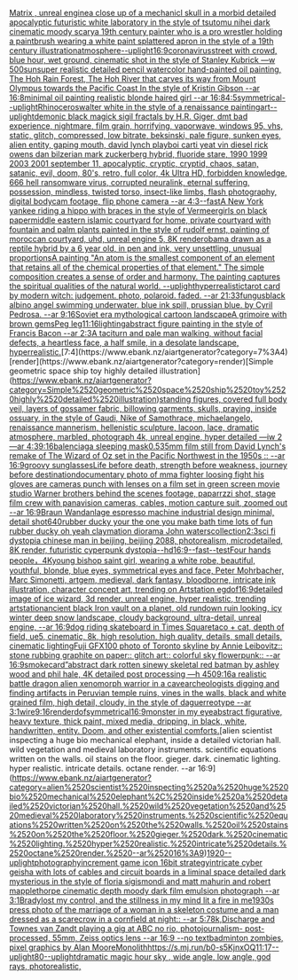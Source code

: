 [Matrix , unreal engine](https://www.ebank.nz/aiartgenerator?category=Matrix%2520%2C%2520unreal%2520engine)[a close up of a mechanicl skull in a morbid detailed apocalyptic futuristic white laboratory in the style of tsutomu nihei dark cinematic moody scary](https://www.ebank.nz/aiartgenerator?category=a%2520close%2520up%2520of%2520a%2520mechanicl%2520skull%2520in%2520a%2520morbid%2520detailed%2520apocalyptic%2520futuristic%2520white%2520laboratory%2520in%2520the%2520style%2520of%2520tsutomu%2520nihei%2520dark%2520cinematic%2520moody%2520scary)[a 19th century painter who is a pro wrestler holding a paintbrush wearing a white paint splattered apron in the style of a 19th century illustration](https://www.ebank.nz/aiartgenerator?category=a%252019th%2520century%2520painter%2520who%2520is%2520a%2520pro%2520wrestler%2520holding%2520a%2520paintbrush%2520wearing%2520a%2520white%2520paint%2520splattered%2520apron%2520in%2520the%2520style%2520of%2520a%252019th%2520century%2520illustration)[atmosphere](https://www.ebank.nz/aiartgenerator?category=atmosphere)[--uplight](https://www.ebank.nz/aiartgenerator?category=--uplight)[16:9](https://www.ebank.nz/aiartgenerator?category=16%3A9)[coronavirus](https://www.ebank.nz/aiartgenerator?category=coronavirus)[street with crowd, blue hour, wet ground, cinematic shot in the style of Stanley Kubrick —w 500](https://www.ebank.nz/aiartgenerator?category=street%2520with%2520crowd%2C%2520blue%2520hour%2C%2520wet%2520ground%2C%2520cinematic%2520shot%2520in%2520the%2520style%2520of%2520Stanley%2520Kubrick%2520%E2%80%94w%2520500)[sun](https://www.ebank.nz/aiartgenerator?category=sun)[super realistic detailed pencil watercolor hand-painted oil painting, The Hoh Rain Forest, The Hoh River that carves its way from Mount Olympus towards the Pacific Coast In the style of Kristin Gibson --ar 16:8](https://www.ebank.nz/aiartgenerator?category=super%2520realistic%2520detailed%2520pencil%2520watercolor%2520hand-painted%2520oil%2520painting%2C%2520The%2520Hoh%2520Rain%2520Forest%2C%2520The%2520Hoh%2520River%2520that%2520carves%2520its%2520way%2520from%2520Mount%2520Olympus%2520towards%2520the%2520Pacific%2520Coast%2520In%2520the%2520style%2520of%2520Kristin%2520Gibson%2520--ar%252016%3A8)[minimal oil painting realistic blonde haired girl --ar 16:8](https://www.ebank.nz/aiartgenerator?category=minimal%2520oil%2520painting%2520realistic%2520blonde%2520haired%2520girl%2520--ar%252016%3A8)[4:5](https://www.ebank.nz/aiartgenerator?category=4%3A5)[symmetrical](https://www.ebank.nz/aiartgenerator?category=symmetrical)[--uplight](https://www.ebank.nz/aiartgenerator?category=--uplight)[Rhinoceros](https://www.ebank.nz/aiartgenerator?category=Rhinoceros)[walter white in the style of a renaissance painting](https://www.ebank.nz/aiartgenerator?category=walter%2520white%2520in%2520the%2520style%2520of%2520a%2520renaissance%2520painting)[art](https://www.ebank.nz/aiartgenerator?category=art)[--uplight](https://www.ebank.nz/aiartgenerator?category=--uplight)[demonic black magick sigil fractals by H.R. Giger, dmt bad experience, nightmare, film grain, horrifying, vaporwave, windows 95, vhs, static, glitch, compressed, low bitrate, beksinski, pale figure, sunken eyes, alien entity, gaping mouth, david lynch playboi carti yeat vin diesel rick owens dan bilzerian mark zuckerberg hybrid, fluoride stare, 1990 1999 2003 2001 september 11, apocalyptic, cryptic, cryptid, chaos, satan, satanic, evil, doom, 80's, retro, full color, 4k Ultra HD, forbidden knowledge, 666 hell ransomware virus, corrupted neuralink, eternal suffering, possession, mindless, twisted torso, insect-like limbs, flash photography, digital bodycam footage, flip phone camera --ar 4:3](https://www.ebank.nz/aiartgenerator?category=demonic%2520black%2520magick%2520sigil%2520fractals%2520by%2520H.R.%2520Giger%2C%2520dmt%2520bad%2520experience%2C%2520nightmare%2C%2520film%2520grain%2C%2520horrifying%2C%2520vaporwave%2C%2520windows%252095%2C%2520vhs%2C%2520static%2C%2520glitch%2C%2520compressed%2C%2520low%2520bitrate%2C%2520beksinski%2C%2520pale%2520figure%2C%2520sunken%2520eyes%2C%2520alien%2520entity%2C%2520gaping%2520mouth%2C%2520david%2520lynch%2520playboi%2520carti%2520yeat%2520vin%2520diesel%2520rick%2520owens%2520dan%2520bilzerian%2520mark%2520zuckerberg%2520hybrid%2C%2520fluoride%2520stare%2C%25201990%25201999%25202003%25202001%2520september%252011%2C%2520apocalyptic%2C%2520cryptic%2C%2520cryptid%2C%2520chaos%2C%2520satan%2C%2520satanic%2C%2520evil%2C%2520doom%2C%252080%27s%2C%2520retro%2C%2520full%2520color%2C%25204k%2520Ultra%2520HD%2C%2520forbidden%2520knowledge%2C%2520666%2520hell%2520ransomware%2520virus%2C%2520corrupted%2520neuralink%2C%2520eternal%2520suffering%2C%2520possession%2C%2520mindless%2C%2520twisted%2520torso%2C%2520insect-like%2520limbs%2C%2520flash%2520photography%2C%2520digital%2520bodycam%2520footage%2C%2520flip%2520phone%2520camera%2520--ar%25204%3A3)[--fast](https://www.ebank.nz/aiartgenerator?category=--fast)[A New York yankee riding a hippo with braces in the style of Vermeer](https://www.ebank.nz/aiartgenerator?category=A%2520New%2520York%2520yankee%2520riding%2520a%2520hippo%2520with%2520braces%2520in%2520the%2520style%2520of%2520Vermeer)[girls on black paper](https://www.ebank.nz/aiartgenerator?category=girls%2520on%2520black%2520paper)[middle eastern islamic courtyard for home, private courtyard with fountain and palm plants painted in the style of rudolf ernst, painting of moroccan courtyard, uhd, unreal engine 5, 8K render](https://www.ebank.nz/aiartgenerator?category=middle%2520eastern%2520islamic%2520courtyard%2520for%2520home%2C%2520private%2520courtyard%2520with%2520fountain%2520and%2520palm%2520plants%2520painted%2520in%2520the%2520style%2520of%2520rudolf%2520ernst%2C%2520painting%2520of%2520moroccan%2520courtyard%2C%2520uhd%2C%2520unreal%2520engine%25205%2C%25208K%2520render)[obama drawn as a reptile hybrid by a 6 year old, in pen and ink, very unsettling, unusual proportions](https://www.ebank.nz/aiartgenerator?category=obama%2520drawn%2520as%2520a%2520reptile%2520hybrid%2520by%2520a%25206%2520year%2520old%2C%2520in%2520pen%2520and%2520ink%2C%2520very%2520unsettling%2C%2520unusual%2520proportions)[A painting "An atom is the smallest component of an element that retains all of the chemical properties of that element." The simple composition creates a sense of order and harmony. The painting captures the spiritual qualities of the natural world. --uplight](https://www.ebank.nz/aiartgenerator?category=A%2520painting%2520%22An%2520atom%2520is%2520the%2520smallest%2520component%2520of%2520an%2520element%2520that%2520retains%2520all%2520of%2520the%2520chemical%2520properties%2520of%2520that%2520element.%22%2520The%2520simple%2520composition%2520creates%2520a%2520sense%2520of%2520order%2520and%2520harmony.%2520The%2520painting%2520captures%2520the%2520spiritual%2520qualities%2520of%2520the%2520natural%2520world.%2520--uplight)[hyperrealistic](https://www.ebank.nz/aiartgenerator?category=hyperrealistic)[tarot card by modern witch: judgement. photo, polaroid. faded. --ar 21:33](https://www.ebank.nz/aiartgenerator?category=tarot%2520card%2520by%2520modern%2520witch%3A%2520judgement.%2520photo%2C%2520polaroid.%2520faded.%2520--ar%252021%3A33)[fungus](https://www.ebank.nz/aiartgenerator?category=fungus)[](https://www.ebank.nz/aiartgenerator?category=)[black albino angel swimming underwater. blue ink spill, prussian blue. by Cyril Pedrosa. --ar 9:16](https://www.ebank.nz/aiartgenerator?category=black%2520albino%2520angel%2520swimming%2520underwater.%2520blue%2520ink%2520spill%2C%2520prussian%2520blue.%2520by%2520Cyril%2520Pedrosa.%2520--ar%25209%3A16)[Soviet era mythological cartoon landscape](https://www.ebank.nz/aiartgenerator?category=Soviet%2520era%2520mythological%2520cartoon%2520landscape)[A grimoire with brown gems](https://www.ebank.nz/aiartgenerator?category=A%2520grimoire%2520with%2520brown%2520gems)[Peg leg](https://www.ebank.nz/aiartgenerator?category=Peg%2520leg)[11:16](https://www.ebank.nz/aiartgenerator?category=11%3A16)[lighting](https://www.ebank.nz/aiartgenerator?category=lighting)[abstract figure painting in the style of Francis Bacon --ar 2:3](https://www.ebank.nz/aiartgenerator?category=abstract%2520figure%2520painting%2520in%2520the%2520style%2520of%2520Francis%2520Bacon%2520--ar%25202%3A3)[A taciturn and pale man walking, without facial defects, a heartless face, a half smile, in a desolate landscape, hyperrealistic.](https://www.ebank.nz/aiartgenerator?category=A%2520taciturn%2520and%2520pale%2520man%2520walking%2C%2520without%2520facial%2520defects%2C%2520a%2520heartless%2520face%2C%2520a%2520half%2520smile%2C%2520in%2520a%2520desolate%2520landscape%2C%2520hyperrealistic.)[7:4](https://www.ebank.nz/aiartgenerator?category=7%3A4)[render](https://www.ebank.nz/aiartgenerator?category=render)[Simple geometric space ship toy highly detailed illustration](https://www.ebank.nz/aiartgenerator?category=Simple%2520geometric%2520space%2520ship%2520toy%2520highly%2520detailed%2520illustration)[standing figures, covered full body veil, layers of gossamer fabric, billowing garments, skulls, praying, inside ossuary, in the style of Gaudi, Nike of Samothrace, michaelangelo, renaissance mannerism, hellenistic sculpture, lacoon, lace, dramatic atmosphere, marbled, photograph 4k, unreal engine, hyper detailed —iw 2 —ar 4:3](https://www.ebank.nz/aiartgenerator?category=standing%2520figures%2C%2520covered%2520full%2520body%2520veil%2C%2520layers%2520of%2520gossamer%2520fabric%2C%2520billowing%2520garments%2C%2520skulls%2C%2520praying%2C%2520inside%2520ossuary%2C%2520in%2520the%2520style%2520of%2520Gaudi%2C%2520Nike%2520of%2520Samothrace%2C%2520michaelangelo%2C%2520renaissance%2520mannerism%2C%2520hellenistic%2520sculpture%2C%2520lacoon%2C%2520lace%2C%2520dramatic%2520atmosphere%2C%2520marbled%2C%2520photograph%25204k%2C%2520unreal%2520engine%2C%2520hyper%2520detailed%2520%E2%80%94iw%25202%2520%E2%80%94ar%25204%3A3)[9:16](https://www.ebank.nz/aiartgenerator?category=9%3A16)[balenciaga sleeping mask](https://www.ebank.nz/aiartgenerator?category=balenciaga%2520sleeping%2520mask)[0.5](https://www.ebank.nz/aiartgenerator?category=0.5)[35mm film still from David Lynch's remake of The Wizard of Oz set in the Pacific Northwest in the 1950s :: --ar 16:9](https://www.ebank.nz/aiartgenerator?category=35mm%2520film%2520still%2520from%2520David%2520Lynch%27s%2520remake%2520of%2520The%2520Wizard%2520of%2520Oz%2520set%2520in%2520the%2520Pacific%2520Northwest%2520in%2520the%25201950s%2520%3A%3A%2520--ar%252016%3A9)[groovy sunglasses](https://www.ebank.nz/aiartgenerator?category=groovy%2520sunglasses)[Life before death, strength before weakness, journey before destination](https://www.ebank.nz/aiartgenerator?category=Life%2520before%2520death%2C%2520strength%2520before%2520weakness%2C%2520journey%2520before%2520destination)[documentary photo of mma fighter loosing fight his gloves are cameras punch with lenses on a film set in green screen movie studio Warner brothers behind the scenes footage, paparrzzi shot, stage film crew with panavision cameras, cables, motion capture suit, zoomed out  --ar 16:9](https://www.ebank.nz/aiartgenerator?category=documentary%2520photo%2520of%2520mma%2520fighter%2520loosing%2520fight%2520his%2520gloves%2520are%2520cameras%2520punch%2520with%2520lenses%2520on%2520a%2520film%2520set%2520in%2520green%2520screen%2520movie%2520studio%2520Warner%2520brothers%2520behind%2520the%2520scenes%2520footage%2C%2520paparrzzi%2520shot%2C%2520stage%2520film%2520crew%2520with%2520panavision%2520cameras%2C%2520cables%2C%2520motion%2520capture%2520suit%2C%2520zoomed%2520out%2520%2520--ar%252016%3A9)[Braun Wandanlage espresso machine industrial design minimal, detail shot](https://www.ebank.nz/aiartgenerator?category=Braun%2520Wandanlage%2520espresso%2520machine%2520industrial%2520design%2520minimal%2C%2520detail%2520shot)[640](https://www.ebank.nz/aiartgenerator?category=640)[rubber ducky your the one you make bath time lots of fun rubber ducky oh yeah claymation diorama John waters](https://www.ebank.nz/aiartgenerator?category=rubber%2520ducky%2520your%2520the%2520one%2520you%2520make%2520bath%2520time%2520lots%2520of%2520fun%2520rubber%2520ducky%2520oh%2520yeah%2520claymation%2520diorama%2520John%2520waters)[collection](https://www.ebank.nz/aiartgenerator?category=collection)[2:3](https://www.ebank.nz/aiartgenerator?category=2%3A3)[sci fi dystopia chinese man in beijing, beijing 2088, photorealism, microdetailed, 8K render, futuristic cyperpunk dystopia](https://www.ebank.nz/aiartgenerator?category=sci%2520fi%2520dystopia%2520chinese%2520man%2520in%2520beijing%2C%2520beijing%25202088%2C%2520photorealism%2C%2520microdetailed%2C%25208K%2520render%2C%2520futuristic%2520cyperpunk%2520dystopia)[--hd](https://www.ebank.nz/aiartgenerator?category=--hd)[16:9](https://www.ebank.nz/aiartgenerator?category=16%3A9)[--fast](https://www.ebank.nz/aiartgenerator?category=--fast)[--test](https://www.ebank.nz/aiartgenerator?category=--test)[Four hands people，4K](https://www.ebank.nz/aiartgenerator?category=Four%2520hands%2520people%EF%BC%8C4K)[young bishop saint girl, wearing a white robe, beautiful, youthful, blonde, blue eyes, symmetrical eyes and face, Peter Mohrbacher, Marc Simonetti, artgem, medieval, dark fantasy, bloodborne, intricate ink illustration, character concept art, trending on Artstation eg](https://www.ebank.nz/aiartgenerator?category=young%2520bishop%2520saint%2520girl%2C%2520wearing%2520a%2520white%2520robe%2C%2520beautiful%2C%2520youthful%2C%2520blonde%2C%2520blue%2520eyes%2C%2520symmetrical%2520eyes%2520and%2520face%2C%2520Peter%2520Mohrbacher%2C%2520Marc%2520Simonetti%2C%2520artgem%2C%2520medieval%2C%2520dark%2520fantasy%2C%2520bloodborne%2C%2520intricate%2520ink%2520illustration%2C%2520character%2520concept%2520art%2C%2520trending%2520on%2520Artstation%2520eg)[dof](https://www.ebank.nz/aiartgenerator?category=dof)[16:9](https://www.ebank.nz/aiartgenerator?category=16%3A9)[detailed image of ice wizard, 3d render, unreal engine, hyper realistic, trending artstation](https://www.ebank.nz/aiartgenerator?category=detailed%2520image%2520of%2520ice%2520wizard%2C%25203d%2520render%2C%2520unreal%2520engine%2C%2520hyper%2520realistic%2C%2520trending%2520artstation)[ancient black Iron vault on a planet, old rundown ruin looking, icy winter deep snow landscape, cloudy background, ultra-detail, unreal engine, --ar 16:9](https://www.ebank.nz/aiartgenerator?category=ancient%2520black%2520Iron%2520vault%2520on%2520a%2520planet%2C%2520old%2520rundown%2520ruin%2520looking%2C%2520icy%2520winter%2520deep%2520snow%2520landscape%2C%2520cloudy%2520background%2C%2520ultra-detail%2C%2520unreal%2520engine%2C%2520--ar%252016%3A9)[dog riding skateboard in Times Square](https://www.ebank.nz/aiartgenerator?category=dog%2520riding%2520skateboard%2520in%2520Times%2520Square)[taco + cat, depth of field, ue5,  cinematic, 8k, high resolution, high quality, details, small details, cinematic lighting](https://www.ebank.nz/aiartgenerator?category=taco%2520%2B%2520cat%2C%2520depth%2520of%2520field%2C%2520ue5%2C%2520%2520cinematic%2C%25208k%2C%2520high%2520resolution%2C%2520high%2520quality%2C%2520details%2C%2520small%2520details%2C%2520cinematic%2520lighting)[Fuji GFX100 photo of Toronto skyline by Annie Leibovitz:: stone rubbing graphite on paper:: glitch art:: colorful sky flowerpunk:: --ar 16:9](https://www.ebank.nz/aiartgenerator?category=Fuji%2520GFX100%2520photo%2520of%2520Toronto%2520skyline%2520by%2520Annie%2520Leibovitz%3A%3A%2520stone%2520rubbing%2520graphite%2520on%2520paper%3A%3A%2520glitch%2520art%3A%3A%2520colorful%2520sky%2520flowerpunk%3A%3A%2520--ar%252016%3A9)[smoke](https://www.ebank.nz/aiartgenerator?category=smoke)[card”](https://www.ebank.nz/aiartgenerator?category=card%E2%80%9D)[abstract dark rotten sinewy skeletal red batman by ashley wood and phil hale, 4K detailed post processing —h 450](https://www.ebank.nz/aiartgenerator?category=abstract%2520dark%2520rotten%2520sinewy%2520skeletal%2520red%2520batman%2520by%2520ashley%2520wood%2520and%2520phil%2520hale%2C%25204K%2520detailed%2520post%2520processing%2520%E2%80%94h%2520450)[9:16](https://www.ebank.nz/aiartgenerator?category=9%3A16)[a realistic battle dragon alien xenomorph warrior in a cave](https://www.ebank.nz/aiartgenerator?category=a%2520realistic%2520battle%2520dragon%2520alien%2520xenomorph%2520warrior%2520in%2520a%2520cave)[archeologists digging and finding artifacts in Peruvian temple ruins, vines in the walls, black and white grained film, high detail, cloudy, in the style of daguerreotype --ar 3:1](https://www.ebank.nz/aiartgenerator?category=archeologists%2520digging%2520and%2520finding%2520artifacts%2520in%2520Peruvian%2520temple%2520ruins%2C%2520vines%2520in%2520the%2520walls%2C%2520black%2520and%2520white%2520grained%2520film%2C%2520high%2520detail%2C%2520cloudy%2C%2520in%2520the%2520style%2520of%2520daguerreotype%2520--ar%25203%3A1)[wire](https://www.ebank.nz/aiartgenerator?category=wire)[9:16](https://www.ebank.nz/aiartgenerator?category=9%3A16)[render](https://www.ebank.nz/aiartgenerator?category=render)[dof](https://www.ebank.nz/aiartgenerator?category=dof)[symmetrical](https://www.ebank.nz/aiartgenerator?category=symmetrical)[16:9](https://www.ebank.nz/aiartgenerator?category=16%3A9)[monster in my eye](https://www.ebank.nz/aiartgenerator?category=monster%2520in%2520my%2520eye)[abstract figurative, heavy texture, thick paint, mixed media, dripping, in black, white, handwritten, entity. Doom, and other existential comforts.](https://www.ebank.nz/aiartgenerator?category=abstract%2520figurative%2C%2520heavy%2520texture%2C%2520thick%2520paint%2C%2520mixed%2520media%2C%2520dripping%2C%2520in%2520black%2C%2520white%2C%2520handwritten%2C%2520entity.%2520Doom%2C%2520and%2520other%2520existential%2520comforts.)[alien scientist inspecting a huge bio mechanical elephant, inside a detailed victorian hall. wild vegetation and medieval laboratory instruments. scientific equations written on the walls. oil stains on the floor. gieger. dark. cinematic lighting. hyper realistic. intricate details. octane render. --ar 16:9](https://www.ebank.nz/aiartgenerator?category=alien%2520scientist%2520inspecting%2520a%2520huge%2520bio%2520mechanical%2520elephant%2C%2520inside%2520a%2520detailed%2520victorian%2520hall.%2520wild%2520vegetation%2520and%2520medieval%2520laboratory%2520instruments.%2520scientific%2520equations%2520written%2520on%2520the%2520walls.%2520oil%2520stains%2520on%2520the%2520floor.%2520gieger.%2520dark.%2520cinematic%2520lighting.%2520hyper%2520realistic.%2520intricate%2520details.%2520octane%2520render.%2520--ar%252016%3A9)[1920](https://www.ebank.nz/aiartgenerator?category=1920)[--uplight](https://www.ebank.nz/aiartgenerator?category=--uplight)[photography](https://www.ebank.nz/aiartgenerator?category=photography)[increment game icon 16bit strategy](https://www.ebank.nz/aiartgenerator?category=increment%2520game%2520icon%252016bit%2520strategy)[intricate cyber geisha with lots of cables and circuit boards in a liminal space detailed dark mysterious in the style of floria sigismondi and matt mahurin and robert mapplethorpe cinematic depth moody dark film emulsion photograph --ar 3:1](https://www.ebank.nz/aiartgenerator?category=intricate%2520cyber%2520geisha%2520with%2520lots%2520of%2520cables%2520and%2520circuit%2520boards%2520in%2520a%2520liminal%2520space%2520detailed%2520dark%2520mysterious%2520in%2520the%2520style%2520of%2520floria%2520sigismondi%2520and%2520matt%2520mahurin%2520and%2520robert%2520mapplethorpe%2520cinematic%2520depth%2520moody%2520dark%2520film%2520emulsion%2520photograph%2520--ar%25203%3A1)[Brady](https://www.ebank.nz/aiartgenerator?category=Brady)[lost my control, and the stillness in my mind lit a fire in me](https://www.ebank.nz/aiartgenerator?category=lost%2520my%2520control%2C%2520and%2520the%2520stillness%2520in%2520my%2520mind%2520lit%2520a%2520fire%2520in%2520me)[1930s press photo of the marriage of a woman in a skeleton costume and a man dressed as a scarecrow in a cornfield at night:: --ar 5:7](https://www.ebank.nz/aiartgenerator?category=1930s%2520press%2520photo%2520of%2520the%2520marriage%2520of%2520a%2520woman%2520in%2520a%2520skeleton%2520costume%2520and%2520a%2520man%2520dressed%2520as%2520a%2520scarecrow%2520in%2520a%2520cornfield%2520at%2520night%3A%3A%2520--ar%25205%3A7)[8k,](https://www.ebank.nz/aiartgenerator?category=8k%2C)[Discharge and Townes van Zandt playing a gig at ABC no rio, photojournalism- post-processed, 55mm, Zeiss optics lens --ar 16:9 --no text](https://www.ebank.nz/aiartgenerator?category=Discharge%2520and%2520Townes%2520van%2520Zandt%2520playing%2520a%2520gig%2520at%2520ABC%2520no%2520rio%2C%2520photojournalism-%2520post-processed%2C%252055mm%2C%2520Zeiss%2520optics%2520lens%2520--ar%252016%3A9%2520--no%2520text)[badminton zombies, pixel graphics by Alan Moore](https://www.ebank.nz/aiartgenerator?category=badminton%2520zombies%2C%2520pixel%2520graphics%2520by%2520Alan%2520Moore)[Monolith](https://www.ebank.nz/aiartgenerator?category=Monolith)[<https://s.mj.run/b0-s5KjnxOQ>](https://www.ebank.nz/aiartgenerator?category=%3Chttps%3A//s.mj.run/b0-s5KjnxOQ%3E)[11:17](https://www.ebank.nz/aiartgenerator?category=11%3A17)[--uplight](https://www.ebank.nz/aiartgenerator?category=--uplight)[80](https://www.ebank.nz/aiartgenerator?category=80)[--uplight](https://www.ebank.nz/aiartgenerator?category=--uplight)[dramatic magic hour sky , wide angle, low angle, god rays, photorealistic,](https://www.ebank.nz/aiartgenerator?category=dramatic%2520magic%2520hour%2520sky%2520%2C%2520wide%2520angle%2C%2520low%2520angle%2C%2520god%2520rays%2C%2520photorealistic%2C)